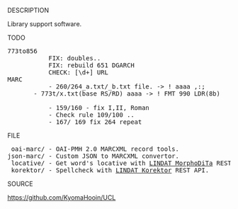 
DESCRIPTION

Library support software.

TODO
<pre>
773to856
           FIX: doubles..
           FIX: rebuild 651 DGARCH
           CHECK: [\d+] URL
MARC
           - 260/264_a.txt/_b.txt file. -> ! aaaa ,:;
	   - 773t/x.txt(base RS/RD) aaaa -> ! FMT 990 LDR(8b)

           - 159/160 - fix I,II, Roman
           - Check rule 109/100 ..
           - 167/ 169 fix 264 repeat
</pre>
FILE
<pre>
 oai-marc/ - OAI-PMH 2.0 MARCXML record tools.
json-marc/ - Custom JSON to MARCXML convertor.
 locative/ - Get word's locative with <a href="https://lindat.mff.cuni.cz/services/morphodita/">LINDAT MorphoDiTa</a> REST API.
 korektor/ - Spellcheck with <a href="https://lindat.mff.cuni.cz/services/korektor/">LINDAT Korektor</a> REST API.
</pre>
SOURCE

https://github.com/KyomaHooin/UCL

